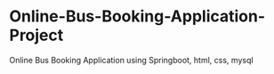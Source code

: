 # Online-Bus-Booking-Application-Project
Online Bus Booking Application using Springboot, html, css, mysql
